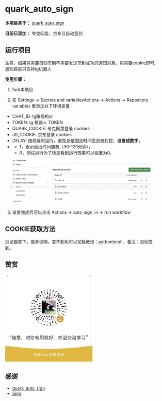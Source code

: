 # quark_auto_sign
**本项目基于：** [quark_auto_sign](https://github.com/mushichou/quark_auto_sign)

**目前已添加：** 夸克网盘、京东豆自动签到

## 运行项目

注意，如果只需要自动签到不需要发送签到成功的通知消息，只需要cookie即可,通知目前只支持tg机器人

**使用步骤：**

1. fork本项目

2. 在 Settings -> Secrets and variablesActions -> Actions -> Repository variables 里添加以下环境变量：
- CHAT_ID: tg账号的id
- TOKEN: tg 机器人 TOKEN
- QUARK_COOKIE: 夸克网盘登录 cookies 
- JD_COOKIE: 京东登录 cookies
- DELAY: 随机延时运行，避免总是固定时间签到被封控，**设置成数字**，
- - 1，表示延迟时间随机（30-120分钟），
  - 0，测试运行为了快速看到运行效果可以设置为0。

![image-20240624165504204](static/image-20240624165504204.png)


3. 设置完成后可以点击 Actions -> auto_sign_in -> run workflow

## COOKIE获取方法

浏览器查下，很多说明，查不到也可以加我微信：pythonbrief ，备注：自动签到。

## 赞赏

<img src=static/image-20240624184241427.png width=288/>

## 感谢

- [quark_auto_sign](https://github.com/mushichou/quark_auto_sign)
- [Sign](https://github.com/Litre-WU/Sign)